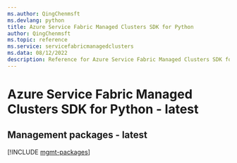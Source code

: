 ```yaml
---
ms.author: QingChenmsft
ms.devlang: python
title: Azure Service Fabric Managed Clusters SDK for Python
author: QingChenmsft
ms.topic: reference
ms.service: servicefabricmanagedclusters
ms.data: 08/12/2022
description: Reference for Azure Service Fabric Managed Clusters SDK for Python
---
```

# Azure Service Fabric Managed Clusters SDK for Python - latest

## Management packages - latest
[!INCLUDE [mgmt-packages](service-fabric-managed-clusters-mgmt-index.md)]
